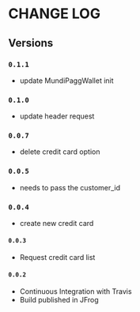 # CHANGE LOG

## Versions

### `0.1.1`
* update MundiPaggWallet init

### `0.1.0`
* update header request

### `0.0.7`
* delete credit card option

### `0.0.5`
* needs to pass the customer_id

### `0.0.4`
* create new credit card

#### `0.0.3`
* Request credit card list


#### `0.0.2`
* Continuous Integration with Travis
* Build published in JFrog


